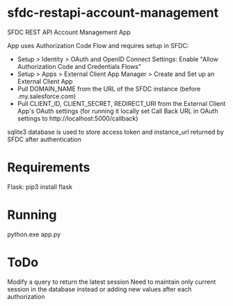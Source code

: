 # sfdc-restapi-account-management
SFDC REST API Account Management App

App uses Authorization Code Flow and requires setup in SFDC:
- Setup > Identity > OAuth and OpenID Connect Settings: Enable "Allow Authorization Code and Credentials Flows"
- Setup > Apps > External Client App Manager > Create and Set up an External Client App
- Pull DOMAIN_NAME from the URL of the SFDC instance (before .my.salesforce.com) 
- Pull CLIENT_ID, CLIENT_SECRET, REDIRECT_URI from the External Client App's OAuth settings (for running it locally set Call Back URL in OAuth settings to http://localhost:5000/callback)

sqlite3 database is used to store access token and instance_url returned by SFDC after authentication

# Requirements 
Flask:
pip3 install flask

# Running
python.exe app.py

# ToDo
Modify a query to return the latest session
Need to maintain only current session in the database instead or adding new values after each authorization
